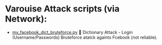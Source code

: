 # Varouise Attack scripts (via Network):

- [my_facebook_dict_bruteforce.py](https://github.com/MoElaSec/Net_Tools/blob/main/Attackers/my_facebook_dict_bruteforce.py) 📃 Dictionary Attack - Login (Username/Passwords) Bruteforce atatck againts Fcebook (not reliable).
